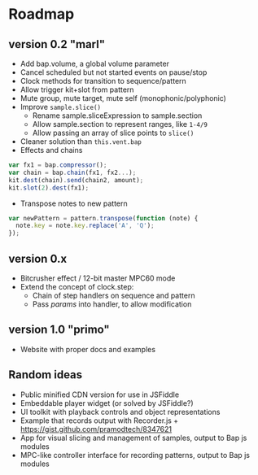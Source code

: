 # Roadmap

## version 0.2 "marl"

- Add bap.volume, a global volume parameter
- Cancel scheduled but not started events on pause/stop
- Clock methods for transition to sequence/pattern
- Allow trigger kit+slot from pattern
- Mute group, mute target, mute self (monophonic/polyphonic)
- Improve ```sample.slice()```
  - Rename sample.sliceExpression to sample.section
  - Allow sample.section to represent ranges, like ```1-4/9```
  - Allow passing an array of slice points to ```slice()```
- Cleaner solution than ```this.vent.bap```
- Effects and chains
```js
var fx1 = bap.compressor();
var chain = bap.chain(fx1, fx2...);
kit.dest(chain).send(chain2, amount);
kit.slot(2).dest(fx1);
```
- Transpose notes to new pattern
```js
var newPattern = pattern.transpose(function (note) {
  note.key = note.key.replace('A', 'Q');
});
```

## version 0.x

- Bitcrusher effect / 12-bit master MPC60 mode
- Extend the concept of clock.step:
  - Chain of step handlers on sequence and pattern
  - Pass *params* into handler, to allow modification

## version 1.0 "primo"

- Website with proper docs and examples



## Random ideas

- Public minified CDN version for use in JSFiddle
- Embeddable player widget (or solved by JSFiddle?)
- UI toolkit with playback controls and object representations
- Example that records output with Recorder.js + https://gist.github.com/pramodtech/8347621
- App for visual slicing and management of samples, output to Bap js modules
- MPC-like controller interface for recording patterns, output to Bap js modules

